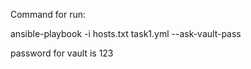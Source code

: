 Command for run:

ansible-playbook -i hosts.txt task1.yml --ask-vault-pass

password for vault is 123